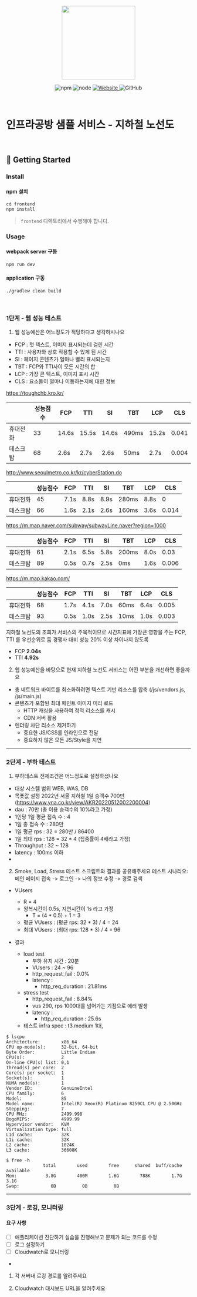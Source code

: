 <p align="center">
    <img width="200px;" src="https://raw.githubusercontent.com/woowacourse/atdd-subway-admin-frontend/master/images/main_logo.png"/>
</p>
<p align="center">
  <img alt="npm" src="https://img.shields.io/badge/npm-%3E%3D%205.5.0-blue">
  <img alt="node" src="https://img.shields.io/badge/node-%3E%3D%209.3.0-blue">
  <a href="https://edu.nextstep.camp/c/R89PYi5H" alt="nextstep atdd">
    <img alt="Website" src="https://img.shields.io/website?url=https%3A%2F%2Fedu.nextstep.camp%2Fc%2FR89PYi5H">
  </a>
  <img alt="GitHub" src="https://img.shields.io/github/license/next-step/atdd-subway-service">
</p>

<br>

# 인프라공방 샘플 서비스 - 지하철 노선도

<br>

## 🚀 Getting Started

### Install
#### npm 설치
```
cd frontend
npm install
```
> `frontend` 디렉토리에서 수행해야 합니다.

### Usage
#### webpack server 구동
```
npm run dev
```
#### application 구동
```
./gradlew clean build
```
<br>


### 1단계 - 웹 성능 테스트
1. 웹 성능예산은 어느정도가 적당하다고 생각하시나요

- FCP : 첫 텍스트, 이미지 표시되는데 걸린 시간
- TTI : 사용자와 상호 작용할 수 있게 된 시간
- SI : 페이지 콘텐츠가 얼마나 빨리 표시되는지
- TBT : FCP와 TTI사이 모든 시간의 합
- LCP : 가장 큰 텍스트, 이미지 표시 시간
- CLS : 요소들이 얼마나 이동하는지에 대한 정보

https://toughchb.kro.kr/

|         | 성능점수 | FCP   | TTI   | SI    | TBT   | LCP   | CLS   |
|---------|------|-------|-------|-------|-------|-------|-------|
| 휴대전화|  33  | 14.6s | 15.5s | 14.6s | 490ms | 15.2s | 0.041 |
| 데스크탑    |68|2.6s|2.7s|2.6s| 50ms  |2.7s|0.004|

http://www.seoulmetro.co.kr/kr/cyberStation.do

|      | 성능점수 | FCP      | TTI | SI   | TBT   | LCP  | CLS   |
|---|------|----------|---|------|-------|------|-------|
|휴대전화| 45   | 7.1s     |8.8s| 8.9s | 280ms | 8.8s | 0     |
|데스크탑| 66   | 1.6s |2.1s| 2.6s | 160ms |3.6s| 0.014 |


https://m.map.naver.com/subway/subwayLine.naver?region=1000

|      | 성능점수 | FCP  | TTI  | SI   | TBT   | LCP  | CLS   |
|---|------|------|------|------|-------|------|-------|
|휴대전화| 61   | 2.1s | 6.5s | 5.8s | 200ms | 8.0s | 0.03  |
|데스크탑| 89   | 0.5s | 0.7s | 2.5s | 0ms | 1.6s | 0.006 |

https://m.map.kakao.com/

|      | 성능점수 | FCP  | TTI  | SI   | TBT  | LCP  | CLS   |
|---|------|------|------|------|------|------|-------|
|휴대전화| 68   | 1.7s | 4.1s | 7.0s | 60ms | 6.4s | 0.005 |
|데스크탑| 93   | 0.5s | 1.0s | 2.5s | 10ms | 1.0s | 0.003 |


지하철 노선도의 조회가 서비스의 주목적이므로 시간지표에 가장큰 영향을 주는 FCP, TTI 를 우선순위로 둠
경쟁사 대비 성능 20% 이상 차이나지 않도록 
* FCP **2.04s** 
* TTI **4.92s** 

2. 웹 성능예산을 바탕으로 현재 지하철 노선도 서비스는 어떤 부분을 개선하면 좋을까요
- 총 네트워크 바이트를 최소화하려면 텍스트 기반 리소스를 압축 (/js/vendors.js, /js/main.js)
- 콘텐츠가 포함된 최대 페인트 이미지 미리 로드
  - HTTP 캐싱을 사용하여 정적 리소스를 캐시
  - CDN 서버 활용
- 렌더링 차단 리소스 제거하기
  - 중요한 JS/CSS를 인라인으로 전달
  - 중요하지 않은 모든 JS/Style을 지연
  
---

### 2단계 - 부하 테스트
1. 부하테스트 전제조건은 어느정도로 설정하셨나요
- 대상 시스템 범위
   WEB, WAS, DB
- 목푯값 설정
2022년 서울 지하철 1일 승객수 700만 (https://www.yna.co.kr/view/AKR20220512002200004)
- dau : 70만 (총 이용 승객수의 10%라고 가정)
- 1인당 1일 평균 접속 수 : 4
- 1일 총 접속 수 : 280만
- 1일 평균 rps : 32 = 280만 / 86400
- 1일 최대 rps : 128 = 32 * 4 (집중률이 4배라고 가정)
- Throughput : 32 ~ 128
- latency : 100ms 이하
- 
2. Smoke, Load, Stress 테스트 스크립트와 결과를 공유해주세요
   테스트 시나리오: 메인 페이지 접속 -> 로그인 -> 나의 정보 수정 -> 경로 검색
- VUsers
  - R = 4
  - 왕복시간이 0.5s, 지연시간이 1s 라고 가정 
    - T = (4 * 0.5) + 1 = 3
  - 평균 VUsers : (평균 rps: 32 * 3) / 4 = 24
  - 최대 VUsers : (최대 rps: 128 * 3) / 4 = 96
  
- 결과
  - load test
    - 부하 유지 시간 : 20분
    - VUsers : 24 ~ 96
    - http_request_fail : 0.0%
    - latency :
      - http_req_duration : 21.81ms
  - stress test
    - http_request_fail : 8.84%
    - vus 290, rps 1000대를 넘어가는 기점으로 에러 발생
    - latency :
      - http_req_duration : 25.6s
  - 테스트 infra spec : t3.medium 1대,
```
$ lscpu
Architecture:        x86_64
CPU op-mode(s):      32-bit, 64-bit
Byte Order:          Little Endian
CPU(s):              2
On-line CPU(s) list: 0,1
Thread(s) per core:  2
Core(s) per socket:  1
Socket(s):           1
NUMA node(s):        1
Vendor ID:           GenuineIntel
CPU family:          6
Model:               85
Model name:          Intel(R) Xeon(R) Platinum 8259CL CPU @ 2.50GHz
Stepping:            7
CPU MHz:             2499.998
BogoMIPS:            4999.99
Hypervisor vendor:   KVM
Virtualization type: full
L1d cache:           32K
L1i cache:           32K
L2 cache:            1024K
L3 cache:            36608K
```
```
$ free -h
              total        used        free      shared  buff/cache   available
Mem:           3.8G        400M        1.6G        788K        1.7G        3.1G
Swap:            0B          0B          0B
```
---

### 3단계 - 로깅, 모니터링

#### 요구 사항
- [ ] 애플리케이션 진단하기 실습을 진행해보고 문제가 되는 코드를 수정
- [ ] 로그 설정하기
- [ ] Cloudwatch로 모니터링
- 
1. 각 서버내 로깅 경로를 알려주세요

2. Cloudwatch 대시보드 URL을 알려주세요
